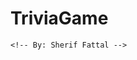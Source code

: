 # TriviaGame
<!-- This is a basic trivia game with animal themed questions -->
<!-- You will have 45-seconds to complete 10 questions -->
<!-- Once the time runs out, you will automatically see a screen with your results -->
<!-- From the results screen you can restart for a new set of random questions -->
    
    <!-- By: Sherif Fattal -->